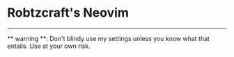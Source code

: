 # Robtzcraft's Neovim
---
** warning **: Don't blindy use my settings unless you know what that entails. Use at your own risk.
